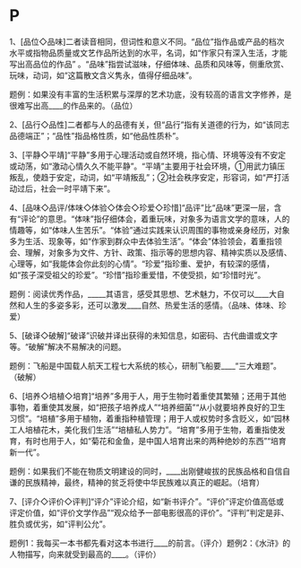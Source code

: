 # P

1、\[品位◇品味\]二者读音相同，但词性和意义不同。“品位”指作品或产品的档次水平或指物品质量或文艺作品所达到的水平，名词，如“作家只有深入生活，才能写出高品位的作品” 。“品味”指尝试滋味，仔细体味、品质和风味等，侧重欣赏、玩味，动词，如“这篇散文含义隽永，值得仔细品味”。

题例：如果没有丰富的生活积累与深厚的艺术功底，没有较高的语言文字修养，是很难写出高\_\_\_\_的作品来的。（品位）

2、\[品行◇品性\]二者都与人的品德有关，但“品行”指有关道德的行为，如“该同志品德端正”；“品性”指品格性质，如“他品性质朴”。

3、\[平静◇平靖\]“平静”多用于心理活动或自然环境，指心情、环境等没有不安定或动荡，如“激动心情久久不能平静”。“平靖”主要用于社会环境，①用武力镇压叛乱，使趋于安定，动词，如“平靖叛乱”；②社会秩序安定，形容词，如“严打活动过后，社会一时平靖下来”。

4、\[品味◇品评/体味◇体验◇体会◇珍爱◇珍惜\]“品评”比“品味”更深一层，含有“评论”的意思。“体味”指仔细体会，着重玩味，对象多为语言文学的意味，人的情趣等，如“体味人生苦乐”。“体验”通过实践来认识周围的事物或亲身经历，对象多为生活、现象等，如“作家到群众中去体验生活”。“体会”体验领会，着重指领会、理解，对象多为文件、方针、政策、指示等的思想内容、精神实质以及感情、心理等，如“我能体会你此刻的心情”。“珍爱”指珍重、爱护，有较深的感情，如“孩子深受祖父的珍爱”。“珍惜”指珍重爱惜，不使受损，如“珍惜时光”。

题例：阅读优秀作品，\_\_\_\_\_其语言，感受其思想、艺术魅力，不仅可以\_\_\_\_大自然和人生的多姿多彩，还可以激发\_\_\_\_自然、热爱生活的感情。（品味、体味、珍爱）

5、\[破译◇破解\]“破译”识破并译出获得的未知信息，如密码、古代曲谱或文字等。“破解”解决不易解决的问题。

题例：飞船是中国载人航天工程七大系统的核心，研制飞船要\_\_\_\_“三大难题”。（破解）

6、\[培养◇培植◇培育\]“培养”多用于人，用于生物时着重使其繁殖；还用于其他事物，着重使其发展，如“把孩子培养成人”“培养细菌”“从小就要培养良好的卫生习惯”。“培植”多用于植物，着重指种植管理；用于人或权势时多含贬义，如“园林工人培植花木，美化我们生活”“培植私人势力”。“培育”多用于生物，着重指使发育，有时也用于人，如“菊花和金鱼，是中国人培育出来的两种绝妙的东西”“培育新一代”。

题例：如果我们不能在物质文明建设的同时，\_\_\_\_出刚健峻拔的民族品格和自信自谦的民族精神，最终，精神的贫乏将使中华民族难以真正的崛起。（培育）

7、\[评介◇评价◇评判\]“评介”评论介绍，如“新书评介”。“评价”评定价值高低或评定价值，如“评价文学作品”“观众给予一部电影很高的评价”。“评判”判定是非、胜负或优劣，如“评判公允”。

题例1：我每买一本书都先看对这本书进行\_\_\_\_的前言。（评介）题例2：《水浒》的人物描写，向来就受到最高的\_\_\_\_。（评价）




